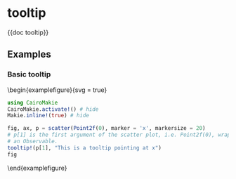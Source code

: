 # tooltip

{{doc tooltip}}

## Examples

### Basic tooltip

\begin{examplefigure}{svg = true}
```julia
using CairoMakie
CairoMakie.activate!() # hide
Makie.inline!(true) # hide

fig, ax, p = scatter(Point2f(0), marker = 'x', markersize = 20)
# p[1] is the first argument of the scatter plot, i.e. Point2f(0), wrapped in
# an Observable.
tooltip!(p[1], "This is a tooltip pointing at x")
fig
```
\end{examplefigure}
